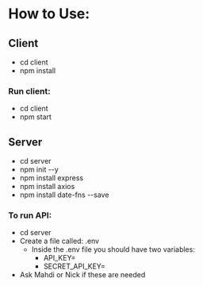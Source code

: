 # How to Use:
## Client
* cd client
* npm install

### Run client:
* cd client
* npm start


## Server
* cd server
* npm init --y
* npm install express
* npm install axios
* npm install date-fns --save

### To run API:
* cd server
* Create a file called: .env 
  * Inside the .env file you should have two variables:
    * API_KEY=
    * SECRET_API_KEY=
* Ask Mahdi or Nick if these are needed

